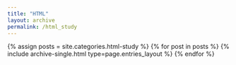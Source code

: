 ```yaml
---
title: "HTML"
layout: archive
permalink: /html_study
---
```



{% assign posts = site.categories.html-study %}
{% for post in posts %} {% include archive-single.html type=page.entries_layout %} {% endfor %}
